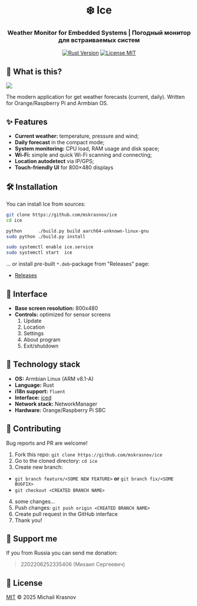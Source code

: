 <div align="center">
  <!-- <img src="docs/logo.png" width="200" alt="Ice Logo"> -->
  <h1>❄️ Ice</h1>
  <h3>Weather Monitor for Embedded Systems | Погодный монитор для встраиваемых систем</h3>

  [![Rust Version](https://img.shields.io/badge/Rust-1.75%2B-orange?logo=rust)](https://www.rust-lang.org/)
  [![License MIT](https://img.shields.io/badge/License-MIT-blue)](LICENSE)
</div>

## 🤔 What is this?

![](assets/screen.gif)

The modern application for get weather forecasts (current, daily). Written for Orange/Raspberry Pi and Armbian OS.

## ✨ Features

- **Current weather:** temperature, pressure and wind;
- **Daily forecast** in the compact mode;
- **System monitoring:** CPU load, RAM usage and disk space;
- **Wi-Fi:** simple and quick Wi-Fi scanning and connecting;
- **Location autodetect** via IP/GPS;
- **Touch-friendly UI** for 800×480 displays

## ️🛠️ Installation

You can install Ice from sources:

```bash
git clone https://github.com/mskrasnov/ice
cd ice

python      ./build.py build aarch64-unknown-linux-gnu
sudo python ./build.py install

sudo systemctl enable ice.service
sudo systemctl start  ice
```

... or install pre-built `*.deb`-package from "Releases" page:

- [Releases](https://github.com/mskrasnov/ice/releases)

## 🎨 Interface

- **Base screen resolution:** 800x480
- **Controls:** optimized for sensor screens
  1. Update
  2. Location
  3. Settings
  4. About program
  5. Exit/shutdown

## 🤖 Technology stack

- **OS:** Armbian Linux (ARM v8.1-A)
- **Language:** Rust
- **i18n support:** `fluent`
- **Interface:** [iced](https://iced.rs)
- **Network stack:** NetworkManager
- **Hardware:** Orange/Raspberry Pi SBC

## 🤝 Contributing

Bug reports and PR are welcome!

1. Fork this repo: `git clone https://github.com/mskrasnov/ice`
2. Go to the cloned directory: `cd ice`
3. Create new branch:
  - `git branch feature/<SOME NEW FEATURE>` **or** `git branch fix/<SOME BUGFIX>`
  - `git checkout <CREATED BRANCH NAME>`
4. some changes...
5. Push changes: `git push origin <CREATED BRANCH NAME>`
6. Create pull request in the GitHub interface
7. Thank you!

## 💸 Support me

If you from Russia you can send me donation:

> 2202206252335406 (Михаил Сергеевич)

## 📜 License

[MIT](LICENSE) © 2025 Michail Krasnov
